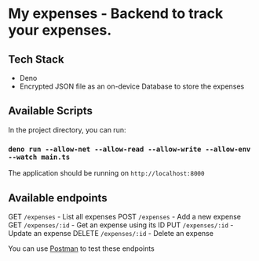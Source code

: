 # My expenses - Backend to track your expenses.

## Tech Stack

- Deno
- Encrypted JSON file as an on-device Database to store the expenses

## Available Scripts

In the project directory, you can run:

### `deno run --allow-net --allow-read --allow-write --allow-env --watch main.ts`

The application should be running on `http://localhost:8000`

## Available endpoints

GET `/expenses` - List all expenses
POST `/expenses` - Add a new expense
GET `/expenses/:id` - Get an expense using its ID
PUT `/expenses/:id` - Update an expense
DELETE `/expenses/:id` - Delete an expense

You can use [Postman](https://www.postman.com) to test these endpoints
